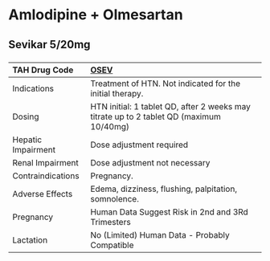 # Amlodipine + Olmesartan

## Sevikar 5/20mg

##### 

| TAH Drug Code      | [OSEV](https://www.tahsda.org.tw/drugs/hissearch.php?drug_code=OSEV)                    |
|:-------------------|:----------------------------------------------------------------------------------------|
| Indications        | Treatment of HTN. Not indicated for the initial therapy.                                |
| Dosing             | HTN initial: 1 tablet QD, after 2 weeks may titrate up to 2 tablet QD (maximum 10/40mg) |
| Hepatic Impairment | Dose adjustment required                                                                |
| Renal Impairment   | Dose adjustment not necessary                                                           |
| Contraindications  | Pregnancy.                                                                              |
| Adverse Effects    | Edema, dizziness, flushing, palpitation, somnolence.                                    |
| Pregnancy          | Human Data Suggest Risk in 2nd and 3Rd Trimesters                                       |
| Lactation          | No (Limited) Human Data - Probably Compatible                                           |

